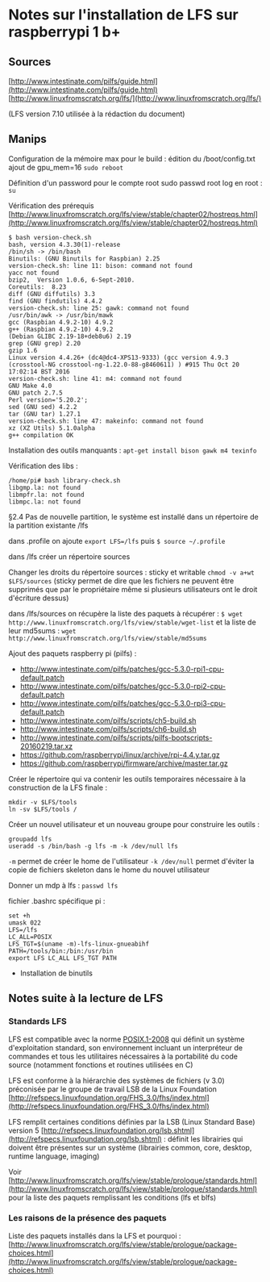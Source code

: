 # Notes sur l'installation de LFS sur raspberrypi 1 b+

## Sources

[http://www.intestinate.com/pilfs/guide.html](http://www.intestinate.com/pilfs/guide.html)
[http://www.linuxfromscratch.org/lfs/](http://www.linuxfromscratch.org/lfs/)

(LFS version 7.10 utilisée à la rédaction du document)

## Manips

Configuration de la mémoire max pour le build : édition du /boot/config.txt
ajout de gpu_mem=16
`sudo reboot`

Définition d'un password pour le compte root
sudo passwd root
log en root : `su`

Vérification des prérequis [http://www.linuxfromscratch.org/lfs/view/stable/chapter02/hostreqs.html](http://www.linuxfromscratch.org/lfs/view/stable/chapter02/hostreqs.html)

```
$ bash version-check.sh
bash, version 4.3.30(1)-release
/bin/sh -> /bin/bash
Binutils: (GNU Binutils for Raspbian) 2.25
version-check.sh: line 11: bison: command not found
yacc not found
bzip2,  Version 1.0.6, 6-Sept-2010.
Coreutils:  8.23
diff (GNU diffutils) 3.3
find (GNU findutils) 4.4.2
version-check.sh: line 25: gawk: command not found
/usr/bin/awk -> /usr/bin/mawk
gcc (Raspbian 4.9.2-10) 4.9.2
g++ (Raspbian 4.9.2-10) 4.9.2
(Debian GLIBC 2.19-18+deb8u6) 2.19
grep (GNU grep) 2.20
gzip 1.6
Linux version 4.4.26+ (dc4@dc4-XPS13-9333) (gcc version 4.9.3 (crosstool-NG crosstool-ng-1.22.0-88-g8460611) ) #915 Thu Oct 20 17:02:14 BST 2016
version-check.sh: line 41: m4: command not found
GNU Make 4.0
GNU patch 2.7.5
Perl version='5.20.2';
sed (GNU sed) 4.2.2
tar (GNU tar) 1.27.1
version-check.sh: line 47: makeinfo: command not found
xz (XZ Utils) 5.1.0alpha
g++ compilation OK
```

Installation des outils manquants : `apt-get install bison gawk m4 texinfo`

Vérification des libs :

```
/home/pi# bash library-check.sh
libgmp.la: not found
libmpfr.la: not found
libmpc.la: not found
```

§2.4 Pas de nouvelle partition, le système est installé dans un répertoire de la partition existante /lfs

dans .profile on ajoute `export LFS=/lfs` puis `$ source ~/.profile`

dans /lfs créer un répertoire sources

Changer les droits du répertoire sources : sticky et writable `chmod -v a+wt $LFS/sources` (sticky permet de dire que les fichiers ne peuvent être supprimés que par le propriétaire même si plusieurs utilisateurs ont le droit d'écriture dessus)

dans /lfs/sources on récupère la liste des paquets à récupérer : `$ wget http://www.linuxfromscratch.org/lfs/view/stable/wget-list` et la liste de leur md5sums : `wget http://www.linuxfromscratch.org/lfs/view/stable/md5sums`

Ajout des paquets raspberry pi (pilfs) :
- http://www.intestinate.com/pilfs/patches/gcc-5.3.0-rpi1-cpu-default.patch
- http://www.intestinate.com/pilfs/patches/gcc-5.3.0-rpi2-cpu-default.patch
- http://www.intestinate.com/pilfs/patches/gcc-5.3.0-rpi3-cpu-default.patch
- http://www.intestinate.com/pilfs/scripts/ch5-build.sh
- http://www.intestinate.com/pilfs/scripts/ch6-build.sh
- http://www.intestinate.com/pilfs/scripts/pilfs-bootscripts-20160219.tar.xz
- https://github.com/raspberrypi/linux/archive/rpi-4.4.y.tar.gz
- https://github.com/raspberrypi/firmware/archive/master.tar.gz

Créer le répertoire qui va contenir les outils temporaires nécessaire à la construction de la LFS finale :

```
mkdir -v $LFS/tools
ln -sv $LFS/tools /
```

Créer un nouvel utilisateur et un nouveau groupe pour construire les outils :

```
groupadd lfs
useradd -s /bin/bash -g lfs -m -k /dev/null lfs
```

`-m` permet de créer le home de l'utilisateur
`-k /dev/null` permet d'éviter la copie de fichiers skeleton dans le home du nouvel utilisateur

Donner un mdp à lfs : `passwd lfs`

fichier .bashrc spécifique pi :

```
set +h
umask 022
LFS=/lfs
LC_ALL=POSIX
LFS_TGT=$(uname -m)-lfs-linux-gnueabihf
PATH=/tools/bin:/bin:/usr/bin
export LFS LC_ALL LFS_TGT PATH
```

- Installation de binutils

## Notes suite à la lecture de LFS

### Standards LFS

LFS est compatible avec la norme [POSIX.1-2008](http://pubs.opengroup.org/onlinepubs/9699919799/) qui définit un système d'exploitation standard, son environnement incluant un interpréteur de commandes et tous les utilitaires nécessaires à la portabilité du code source (notamment fonctions et routines utilisées en C)

LFS est conforme à la hiérarchie des systèmes de fichiers (v 3.0) préconisée par le groupe de travail LSB de la Linux Foundation [http://refspecs.linuxfoundation.org/FHS_3.0/fhs/index.html](http://refspecs.linuxfoundation.org/FHS_3.0/fhs/index.html)

LFS remplit certaines conditions définies par la LSB (Linux Standard Base) version 5 [http://refspecs.linuxfoundation.org/lsb.shtml](http://refspecs.linuxfoundation.org/lsb.shtml) : définit les librairies qui doivent être présentes sur un système (librairies common, core, desktop, runtime language, imaging)

Voir [http://www.linuxfromscratch.org/lfs/view/stable/prologue/standards.html](http://www.linuxfromscratch.org/lfs/view/stable/prologue/standards.html) pour la liste des paquets remplissant les conditions (lfs et blfs)

### Les raisons de la présence des paquets 

Liste des paquets installés dans la LFS et pourquoi :
[http://www.linuxfromscratch.org/lfs/view/stable/prologue/package-choices.html](http://www.linuxfromscratch.org/lfs/view/stable/prologue/package-choices.html)
